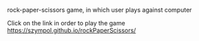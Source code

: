 rock-paper-scissors game, in which user plays against computer

Click on the link in order to play the game https://szympol.github.io/rockPaperScissors/
